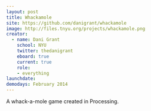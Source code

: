 ```yaml
---
layout: post
title: Whackamole
site: https://github.com/danigrant/whackamole
image: http://files.tnyu.org/projects/whackamole.png
creator: 
  - name: Dani Grant
    school: NYU
    twitter: thedanigrant
    eboard: true
    current: true
    role:
    - everything
launchdate:
demodays: February 2014
---
```

A whack-a-mole game created in Processing.